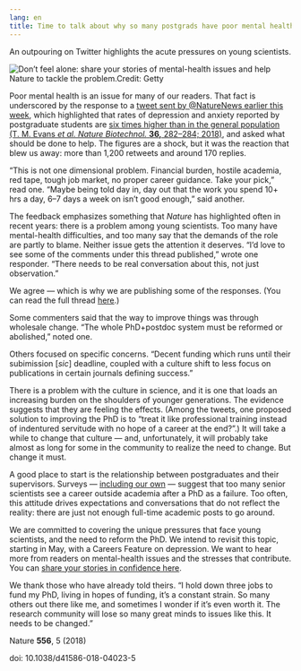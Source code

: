 ```yaml
---
lang: en
title: Time to talk about why so many postgrads have poor mental health
---
```


An outpouring on Twitter highlights the acute pressures on young scientists.

![Don’t feel alone: share your stories of mental-health issues and help *Nature* to tackle the problem.Credit: Getty]

Poor mental health is an issue for many of our readers. That fact is underscored by the response to a [tweet sent by @NatureNews earlier this week], which highlighted that rates of depression and anxiety reported by postgraduate students are [six times higher than in the general population (T. M. Evans *et al. Nature Biotechnol.* **36,** 282–284; 2018)], and asked what should be done to help. The figures are a shock, but it was the reaction that blew us away: more than 1,200 retweets and around 170 replies.

“This is not one dimensional problem. Financial burden, hostile academia, red tape, tough job market, no proper career guidance. Take your pick,” read one. “Maybe being told day in, day out that the work you spend 10+ hrs a day, 6–7 days a week on isn’t good enough,” said another.

The feedback emphasizes something that *Nature* has highlighted often in recent years: there is a problem among young scientists. Too many have mental-health difficulties, and too many say that the demands of the role are partly to blame. Neither issue gets the attention it deserves. “I’d love to see some of the comments under this thread published,” wrote one responder. “There needs to be real conversation about this, not just observation.”

We agree — which is why we are publishing some of the responses. (You can read the full thread [here].)

Some commenters said that the way to improve things was through wholesale change. “The whole PhD+postdoc system must be reformed or abolished,” noted one.

Others focused on specific concerns. “Decent funding which runs until their subimission \[*sic*\] deadline, coupled with a culture shift to less focus on publications in certain journals defining success.”

There is a problem with the culture in science, and it is one that loads an increasing burden on the shoulders of younger generations. The evidence suggests that they are feeling the effects. (Among the tweets, one proposed solution to improving the PhD is to “treat it like professional training instead of indentured servitude with no hope of a career at the end?”.) It will take a while to change that culture — and, unfortunately, it will probably take almost as long for some in the community to realize the need to change. But change it must.

A good place to start is the relationship between postgraduates and their supervisors. Surveys — [including our own] — suggest that too many senior scientists see a career outside academia after a PhD as a failure. Too often, this attitude drives expectations and conversations that do not reflect the reality: there are just not enough full-time academic posts to go around.

We are committed to covering the unique pressures that face young scientists, and the need to reform the PhD. We intend to revisit this topic, starting in May, with a Careers Feature on depression. We want to hear more from readers on mental-health issues and the stresses that contribute. You can [share your stories in confidence here].

We thank those who have already told theirs. “I hold down three jobs to fund my PhD, living in hopes of funding, it’s a constant strain. So many others out there like me, and sometimes I wonder if it’s even worth it. The research community will lose so many great minds to issues like this. It needs to be changed.”

Nature **556**, 5 (2018)

doi: 10.1038/d41586-018-04023-5

  [Don’t feel alone: share your stories of mental-health issues and help *Nature* to tackle the problem.Credit: Getty]: http://media.nature.com/w800/magazine-assets/d41586-018-04023-5/d41586-018-04023-5_15577648.jpg
  [tweet sent by @NatureNews earlier this week]: https://twitter.com/NatureNews/status/978212558938296321
  [six times higher than in the general population (T. M. Evans *et al. Nature Biotechnol.* **36,** 282–284; 2018)]: https://www.nature.com/articles/nbt.4089
  [here]: http://go.nature.com/2gtjxq
  [including our own]: https://www.nature.com/nature/journal/v550/n7677/full/nj7677-549a.html
  [share your stories in confidence here]: http://go.nature.com/stress-stories
